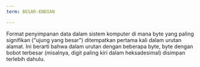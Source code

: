 ```yaml
---
term: BESAR-ENDIAN

---
```

Format penyimpanan data dalam sistem komputer di mana byte yang paling signifikan ("ujung yang besar") ditempatkan pertama kali dalam urutan alamat. Ini berarti bahwa dalam urutan dengan beberapa byte, byte dengan bobot terbesar (misalnya, digit paling kiri dalam heksadesimal) disimpan terlebih dahulu.